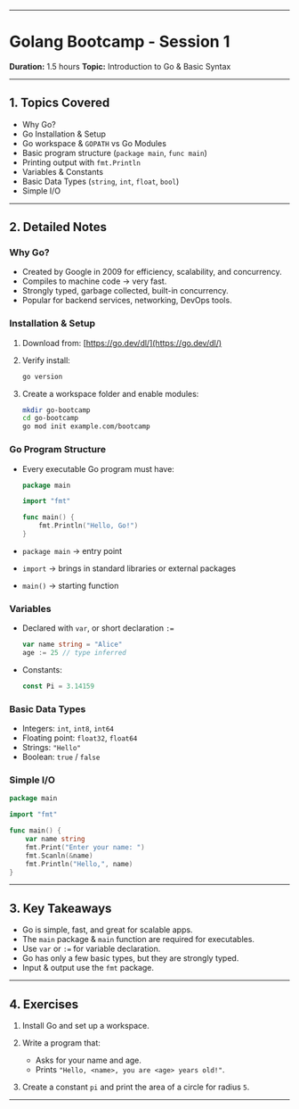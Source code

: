 
---

# Golang Bootcamp - Session 1

**Duration:** 1.5 hours
**Topic:** Introduction to Go & Basic Syntax

---

## 1. Topics Covered

* Why Go?
* Go Installation & Setup
* Go workspace & `GOPATH` vs Go Modules
* Basic program structure (`package main`, `func main`)
* Printing output with `fmt.Println`
* Variables & Constants
* Basic Data Types (`string`, `int`, `float`, `bool`)
* Simple I/O

---

## 2. Detailed Notes

### Why Go?

* Created by Google in 2009 for efficiency, scalability, and concurrency.
* Compiles to machine code → very fast.
* Strongly typed, garbage collected, built-in concurrency.
* Popular for backend services, networking, DevOps tools.

### Installation & Setup

1. Download from: [https://go.dev/dl/](https://go.dev/dl/)
2. Verify install:

   ```bash
   go version
   ```
3. Create a workspace folder and enable modules:

   ```bash
   mkdir go-bootcamp
   cd go-bootcamp
   go mod init example.com/bootcamp
   ```

### Go Program Structure

* Every executable Go program must have:

  ```go
  package main

  import "fmt"

  func main() {
      fmt.Println("Hello, Go!")
  }
  ```
* `package main` → entry point
* `import` → brings in standard libraries or external packages
* `main()` → starting function

### Variables

* Declared with `var`, or short declaration `:=`

  ```go
  var name string = "Alice"
  age := 25 // type inferred
  ```
* Constants:

  ```go
  const Pi = 3.14159
  ```

### Basic Data Types

* Integers: `int`, `int8`, `int64`
* Floating point: `float32`, `float64`
* Strings: `"Hello"`
* Boolean: `true` / `false`

### Simple I/O

```go
package main

import "fmt"

func main() {
    var name string
    fmt.Print("Enter your name: ")
    fmt.Scanln(&name)
    fmt.Println("Hello,", name)
}
```

---

## 3. Key Takeaways

* Go is simple, fast, and great for scalable apps.
* The `main` package & `main` function are required for executables.
* Use `var` or `:=` for variable declaration.
* Go has only a few basic types, but they are strongly typed.
* Input & output use the `fmt` package.

---

## 4. Exercises

1. Install Go and set up a workspace.
2. Write a program that:

   * Asks for your name and age.
   * Prints `"Hello, <name>, you are <age> years old!"`.
3. Create a constant `pi` and print the area of a circle for radius `5`.

---

